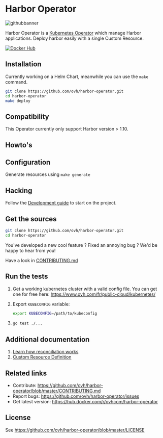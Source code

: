 # Harbor Operator

![githubbanner](https://user-images.githubusercontent.com/3379410/27423240-3f944bc4-5731-11e7-87bb-3ff603aff8a7.png)

Harbor Operator is a [Kubernetes Operator](https://kubernetes.io/docs/concepts/extend-kubernetes/operator/) which manage Harbor applications. Deploy harbor easily with a single Custom Resource.

[![Docker Hub](https://d36jcksde1wxzq.cloudfront.net/saas-mega/blueFingerprint.png)](https://hub.docker.com/r/ovhcom/harbor-operator)

## Installation

Currently working on a Helm Chart, meanwhile you can use the `make` command.

```bash
git clone https://github.com/ovh/harbor-operator.git
cd harbor-operator
make deploy
```

## Compatibility

This Operator currently only support Harbor version > 1.10.

## Howto's

## Configuration

Generate resources using `make generate`

## Hacking

Follow the [Development guide](https://github.com/ovh/harbor-operator/blob/master/docs/development.md) to start on the project.

## Get the sources

```bash
git clone https://github.com/ovh/harbor-operator.git
cd harbor-operator
```

You've developed a new cool feature ? Fixed an annoying bug ? We'd be happy
to hear from you!

Have a look in [CONTRIBUTING.md](https://github.com/ovh/harbor-operator/blob/master/CONTRIBUTING.md)

## Run the tests

 1. Get a working kubernetes cluster with a valid config file.
    You can get one for free here: <https://www.ovh.com/fr/public-cloud/kubernetes/>

 2. Export `KUBECONFIG` variable:

    ```bash
    export KUBECONFIG=/path/to/kubeconfig
    ```

 3. ```bash
    go test ./...
    ```

## Additional documentation

 1. [Learn how reconciliation works](https://github.com/ovh/harbor-operator/blob/master/docs/reconciler.md)
 2. [Custom Resource Definition](https://github.com/ovh/harbor-operator/blob/master/docs/custom-resource-definition.md)

## Related links

* Contribute: <https://github.com/ovh/harbor-operator/blob/master/CONTRIBUTING.md>
* Report bugs: <https://github.com/ovh/harbor-operator/issues>
* Get latest version: <https://hub.docker.com/r/ovhcom/harbor-operator>

## License

See <https://github.com/ovh/harbor-operator/blob/master/LICENSE>
